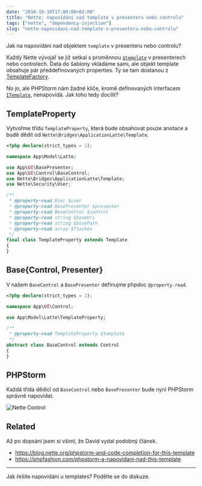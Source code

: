 ```yaml
---
date: "2018-10-19T17:00:00+02:00"
title: "Nette: napovídání nad template v presenteru nebo controlu"
tags: ["nette", "dependency-injection"]
slug: "nette-napovidani-nad-template-v-presenteru-nebo-controlu"
---
```


Jak na napovídání nad objektem `template` v presenteru nebo controlu?

<!--more-->

Každý Nette vývojář se již setkal s proměnnou [`$template`](https://api.nette.org/2.4/Nette.Bridges.ApplicationLatte.Template.html)
v presenterech nebo controlech. Data do šablony vkládáme sami, ale objekt template obsahuje pár předdefinovaných properties.
Ty se tam dostanou z [TemplateFactory](https://api.nette.org/2.4/source-Bridges.ApplicationLatte.TemplateFactory.php.html#101-128).

No jo, ale PHPStorm nám žadné klíče, kromě definovaných interfacem [`ITemplate`](https://api.nette.org/2.4/Nette.Application.UI.ITemplate.html), nenapovídá.
Jak toho tedy docílit?

## TemplateProperty

Vytvořme třídu `TemplateProperty`, která bude obsahovat pouze anotace a budě dědit od `Nette\Bridges\ApplicationLatte\Template`.

```php
<?php declare(strict_types = 1);

namespace App\Model\Latte;

use App\UI\BasePresenter;
use App\UI\Control\BaseControl;
use Nette\Bridges\ApplicationLatte\Template;
use Nette\Security\User;

/**
 * @property-read User $user
 * @property-read BasePresenter $presenter
 * @property-read BaseControl $control
 * @property-read string $baseUri
 * @property-read string $basePath
 * @property-read array $flashes
 */
final class TemplateProperty extends Template
{
}
```

## Base{Control, Presenter}

V našem `BaseControl` a `BasePresenter` definujme phpdoc `@property-read`.

```php
<?php declare(strict_types = 1);

namespace App\UI\Control;

use App\Model\Latte\TemplateProperty;

/**
 * @property-read TemplateProperty $template
 */
abstract class BaseControl extends Control
{
}
```

## PHPStorm

Každá třída dědící od `BaseControl` nebo `BasePresenter` bude nyní PHPStorm správně napovídat.

![][1]

## Related

Až po dopsání jsem si všiml, že David vydal podobný článek.

- https://blog.nette.org/phpstorm-and-code-completion-for-this-template
- https://phpfashion.com/phpstorm-a-napovidani-nad-this-template

----

Jak řešíte napovídání u templates? Podělte se do diskuze.

[1]: /misc/blog/2018/10/control.png (Nette Control)
